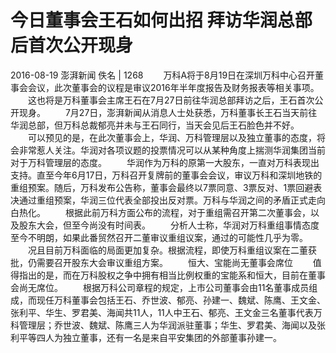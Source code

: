 # 今日董事会王石如何出招 拜访华润总部后首次公开现身
2016-08-19 澎湃新闻 佚名 | 1268
　　万科A将于8月19日在深圳万科中心召开董事会会议，此次董事会的议程是审议2016年半年度报告及财务报表等相关事项。
　　这也将是万科董事会主席王石在7月27日前往华润总部拜访之后，王石首次公开现身。
　　7月27日，澎湃新闻从消息人士处获悉，万科董事长王石当天前往华润总部，但万科总裁郁亮并未与王石同行，当天会见后王石脸色并不好。
　　可以预见的是，在此次董事会上，华润、万科管理层以及独立董事的态度，将会非常惹人关注。华润对各项议题的投票情况可以从某种角度上揣测华润集团当前对于万科管理层的态度。
　　华润作为万科的原第一大股东，一直对万科表现出支持。直至今年6月17日，万科召开复牌前的董事会会议，审议万科和深圳地铁的重组预案。随后，万科发布公告称，董事会最终以7票同意、3票反对、1票回避表决通过重组预案，华润三位代表全部投出反对票。万科与华润之间的矛盾正式走向白热化。
　　根据此前万科方面公布的流程，对于重组需召开第二次董事会，以及股东大会，但至今尚没有时间表。
　　分析人士称，华润对万科重组事情态度至今不明朗，如果此番贸然召开二董审议重组议案，通过的可能性几乎为零。
　　况且目前万科面临的局面更加复杂。根据流程，即使万科重组议案在二董获批，仍需要召开股东大会审议重组方案。
　　恒大、宝能尚无董事会席位
　　值得指出的是，而在万科股权之争中拥有相当比例权重的宝能系和恒大，目前在董事会尚无席位。
　　根据万科公司章程的规定，上市公司董事会由11名董事成员组成，而现任万科董事会包括王石、乔世波、郁亮、孙建一、魏斌、陈鹰、王文金、张利平、华生、罗君美、海闻共11人，11人中王石、郁亮、王文金三名董事代表万科管理层；乔世波、魏斌、陈鹰三人为华润派驻董事；华生、罗君美、海闻以及张利平等四人为独立董事，还有一名是来自平安集团的外部董事孙建一。